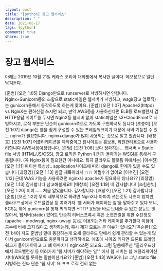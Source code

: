 ```yaml
---
layout: post
title: "[python] 장고 웹서비스"
description: " "
date: 2021-06-17
tags: [python]
comments: true
share: true
---
```


# 장고 웹서비스

아래는 2019년 10월 21일 케라스 코리아 대화방에서 복사한 글이다. 메모용으로 일단 남겨둔다.

[준범] [오전 1:05] Django만으로 runserver로 서빙하시면 안됩니다.
Nginx+Gunicorn등의 조합으로 static파일은 웹서버가 서빙하고, wsgi(장고 앱로직)는 gunicorn통해서 동작하도록 하는게 맞아요.
[준범] [오전 1:07] Apache2(httpd) vs NginX는 편하신걸 쓰시면 되고,
만약 AWS등을 사용하신다면 ELB등 로드밸런서 겸 HTTP응답 게이트를 두시면 NginX등 웹서버 없이 static파일은 s3+CloudFront로 서빙하시고, 로직 부분은 단순히 gunicorn쪽으로 가도록 구현하셔도 됩니다
[조충희] [오전 1:07] django는 웹을 쉽게 구성할 수 있는 프레임워크이기 때문에 서버 기능할 수 있는 nginx가 필요합니다.
nginx+django가 많이 사용되는 것으로 알고 있습니다.
[배창호] [오전 1:07] 어플리케이션을 제작중이고 웹사이트는 홍보용, 회원관리용으로 사용하려합니다
AWS사용예정입니다.
[준범] [오전 1:08] 보다 정확히는... 웹서버 = Static file 서빙 (HTML/JS/CSS), 장고 로직은 Python 워커가 돌아가는 WSGI를 통해서 구동됩니다.
(꼭 Nginx등이 필요한건 아니에요. 특히 클라우드 플랫폼 위에서는)
[이수진] [오전 1:11] 파이썬 특성상.. application사이즈에 따라 django로 한계가 있을 수도 있습니다
[최정명] [오전 1:13] 한글 제목이라서 ㅠㅠ 어쩔수가 없어요
[이수진] [오전 1:13] 근데 WAS 기능을 사용하려면 nginx나 apache가 필요하지 않나요??
[최정명] [오전 1:13] 감사합니다 참고해볼게요!!
[배창호] [오전 1:19] 네 감사합니다!
[조힘찬빛] [오전 1:20] 이야...... 처음 알았습니다. 감사합니다.
[배창호] [오전 1:21] 감사합니다!
[준범] [오전 1:22] 무척 세부적으로 하려면 NginX나 아파치 쓰는것도 나쁘지 않지만,
클라우드상에서 로드밸런싱 등 여러가지 '웹 서버가 해야하는 일'을 맡아주고 있다 보니, ECS등 위에 gunicorn을 통해 띄워지면 HTTP 응답을 바로 보내줄 수 있고 성능도 괜찮아서, 웹서버(static) 있어도 단순히 리버스프록시 혹은 소켓연결을 위한 수단정도(apache - modwsgi, nginx-uwsgi 등)로 이용되는거라 레이어를 추가할때 이점이 공수에 비해 크지 않다고 생각하는데, 혹시 제가 모르는 큰 이슈가 있나요?
[옥순환] [오전 1:40] 저도 준범님 말에 동감하는게 요새 클라우드 단에서 쉽게 관리할 수 있는게 많아서 gunicorn만으로도 충분하다고 생각하네요. 애초에 사이즈 커지면 프론트 프레임워크가 들어가야하고 그 떄 아파치나 nginx쓰면 되고요.
그럼 말씀해주신   "클라우드상에서 로드밸런싱 등 여러가지 '웹 서버가 해야하는 일'"
 에서 웹 서버는 웹 애플리케이션 서버(WAS)를 뜻하는 말씀이신가요??
[준범] [오전 1:43] WAS아니고 그냥 static file서빙하는 진짜 단순 '웹 서버' 요 ㅋㅋ 로직 전혀 없는
